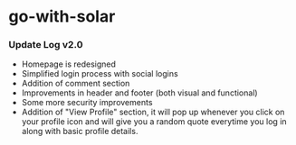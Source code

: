 # go-with-solar
### Update Log v2.0
- Homepage is redesigned
- Simplified login process with social logins
- Addition of comment section
- Improvements in header and footer (both visual and functional)
- Some more security improvements
- Addition of "View Profile" section, it will pop up whenever you click on your profile icon and will give you a random quote everytime you log in along with basic profile details.
